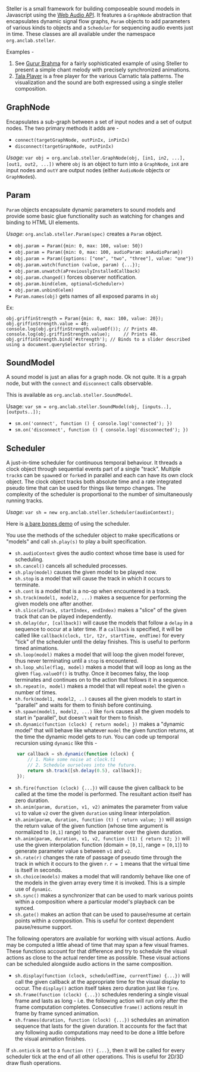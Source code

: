 Steller is a small framework for building composeable sound models in
Javascript using the [Web Audio API]. It features a `GraphNode` abstraction
that encapsulates dynamic signal flow graphs, `Param` objects to add 
parameters of various kinds to objects and a `Scheduler` for sequencing
audio events just in time. These classes are all available under the
namespace `org.anclab.steller`.

Examples -

1. See [Gurur Brahma](http://sriku.org/demos/gurur/) for a fairly sophisticated
   example of using Steller to present a simple chant melody with precisely
   synchronized animations.
2. [Tala Player](http://talakeeper.org/talas.html) is a free player for the
   various Carnatic tala patterns. The visualization and the sound are both
   expressed using a single steller composition.

[Web Audio API]: https://dvcs.w3.org/hg/audio/raw-file/tip/webaudio/specification.html

## GraphNode

Encapsulates a sub-graph between a set of input nodes and a set of output
nodes. The two primary methods it adds are -

- `connect(targetGraphNode, outPinIx, inPinIx)`
- `disconnect(targetGraphNode, outPinIx)`

*Usage*: `var obj = org.anclab.steller.GraphNode(obj, [in1, in2, ...], [out1, out2, ...])` where
`obj` is an object to turn into a `GraphNode`, `inX` are input nodes and `outY`
are output nodes (either `AudioNode` objects or `GraphNode`s).

## Param

`Param` objects encapsulate dynamic parameters to sound models and provide some basic
glue functionality such as watching for changes and binding to HTML UI elements.

*Usage*: `org.anclab.steller.Param(spec)` creates a `Param` object.

- `obj.param = Param({min: 0, max: 100, value: 50})`
- `obj.param = Param({min: 0, max: 100, audioParam: anAudioParam})`
- `obj.param = Param({options: ["one", "two", "three"], value: "one"})`
- `obj.param.watch(function (value, param) {...});`
- `obj.param.unwatch(aPreviouslyInstalledCallback)`
- `obj.param.changed()` forces observer notification.
- `obj.param.bind(elem, optional<Scheduler>)`
- `obj.param.unbind(elem)`
- `Param.names(obj)` gets names of all exposed params in `obj`


Ex:

    obj.griffinStrength = Param({min: 0, max: 100, value: 20});
    obj.griffinStrength.value = 40;
    console.log(obj.griffinStrength.valueOf()); // Prints 40.
    console.log(obj.griffinStrength.value);     // Prints 40.
    obj.griffinStrength.bind('#strength'); // Binds to a slider described using a document.querySelector string.

## SoundModel

A sound model is just an alias for a graph node. Ok not quite. It is
a grpah node, but with the `connect` and `disconnect` calls observable.

This is available as `org.anclab.steller.SoundModel`.

Usage: `var sm = org.anclab.steller.SoundModel(obj, [inputs..], [outputs..]);`

- `sm.on('connect', function () { console.log('connected'); })`
- `sm.on('disconnect', function () { console.log('disconnected'); })`


## Scheduler

A just-in-time scheduler for continuous temporal behaviour. It threads a clock
object through sequential events part of a single "track". Multiple `track`s
can be `spawn`ed or `fork`ed in parallel and each can have its own clock
object.  The clock object tracks both absolute time and a rate integrated
pseudo time that can be used for things like tempo changes. The complexity of
the scheduler is proportional to the number of simultaneously running tracks.

*Usage*: `var sh = new org.anclab.steller.Scheduler(audioContext);`

Here is [a bare bones demo] of using the scheduler.

[a bare bones demo]: http://srikumarks.github.com/steller

You use the methods of the scheduler object to make specifications or "models" and call
`sh.play(s)` to play a built specification.

- `sh.audioContext` gives the audio context whose time base is used for
  scheduling.
- `sh.cancel()` cancels all scheduled processes.
- `sh.play(model)` causes the given model to be played now. 
- `sh.stop` is a model that will cause the track in which it occurs to
  terminate.
- `sh.cont` is a model that is a no-op when encountered in a track.
- `sh.track(model1, model2, ...)` makes a sequence for performing the given
  models one after another.
- `sh.slice(aTrack, startIndex, endIndex)` makes a "slice" of the given track
  that can be played independently.
- `sh.delay(dur, [callback])` will cause the models that follow a `delay` in a
  sequence to occur at a later time.  If a `callback` is specified, it will be
  called like `callback(clock, t1r, t2r, startTime, endTime)` for every "tick"
  of the scheduler until the delay finishes. This is useful to perform timed
  animations.
- `sh.loop(model)` makes a model that will loop the given model forever, thus
  never terminating until a `stop` is encountered.
- `sh.loop_while(flag, model)` makes a model that will loop as long as the
  given `flag.valueOf()` is truthy. Once it becomes falsy, the loop terminates
  and continues on to the action that follows it in a sequence.
- `sh.repeat(n, model)` makes a model that will repeat `model` the given `n` 
  number of times.
- `sh.fork(model1, model2, ..)` causes all the given models to start in
  "parallel" and waits for them to finish before continuing.
- `sh.spawn(model1, model2, ...)` like `fork` causes all the given models to
  start in "parallel", but doesn't wait for them to finish.
- `sh.dynamic(function (clock) { return model; })` makes a "dynamic model" that
  will behave like whatever `model` the given function returns, at the time the
  dynamic model gets to run. You can code up temporal recursion using `dynamic` 
  like this -

```js
    var callback = sh.dynamic(function (clock) {
        // 1. Make some noise at clock.t1
        // 2. Schedule ourselves into the future.
        return sh.track([sh.delay(0.5), callback]);
    });
```

- `sh.fire(function (clock) {...})` will cause the given callback to be called
  at the time the model is performed. The resultant action itself has zero
  duration.
- `sh.anim(param, duration, v1, v2)` animates the parameter from value `v1` to
  value `v2` over the given `duration` using linear interpolation.
- `sh.anim(param, duration, function (t) { return value; })` will assign the
  return value of the given function (whose time argument is normalized to
  `[0,1]` range) to the parameter over the given duration.
- `sh.anim(param, duration, v1, v2, function (t1) { return t2; })` will use the
  given interpolation function (domain  = `[0,1]`, range = `[0,1]`) to generate
  parameter value s between `v1` and `v2`.
- `sh.rate(r)` changes the rate of passage of pseudo time through the track in
  which it occurs to the given `r`. `r = 1` means that the virtual time is
  itself in seconds.
- `sh.choice(models)` makes a model that will randomly behave like one of the
  models in the given array every time it is invoked. This is a simple use of
  `dynamic`.
- `sh.sync()` makes a synchronizer that can be used to mark various points
  within a composition where a particular model's playback can be synced.
- `sh.gate()` makes an action that can be used to pause/resume at certain
  points within a composition. This is useful for context dependent
  pause/resume support.

The following operators are available for working with visual actions. Audio
may be computed a little ahead of time that may span a few visual frames. These
functions account for that difference and try to schedule the visual actions
as close to the actual render time as possible. These visual actions can be
scheduled alongside audio actions in the same composition.

- `sh.display(function (clock, scheduledTime, currentTime) {...})` will call
  the given callback at the appropriate time for the visual display to occur.
  The `display()` action itself takes zero duration just like `fire`.
- `sh.frame(function (clock) {...})` schedules rendering a single visual frame
  and lasts as long - i.e. the following action will run only after the frame
  computation completes. Consecutive `frame()` actions result in frame by frame
  synced animation.
- `sh.frames(duration, function (clock) {...})` schedules an animation sequence
  that lasts for the given duration. It accounts for the fact that any
  following audio computations may need to be done a little before the visual
  animation finishes.

If `sh.ontick` is set to a `function (t) {...}`, then it will be called for
every scheduler tick at the end of all other operations. This is useful for
2D/3D draw flush operations.
